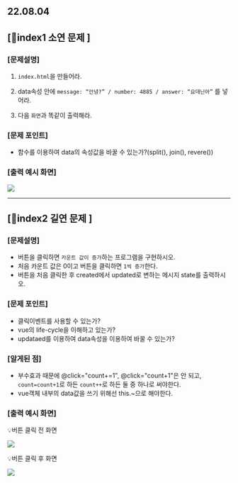 ## 22.08.04

## [🦊index1 소연 문제 ]

### [문제설명]

1. `index.html`을 만들어라.

2. data속성 안에 `message: “안녕?” / number: 4885 / answer: “요데닌아”` 를 넣어라.

3. 다음 `화면`과 똑같이 출력해라.

### [문제 포인트]

- 함수를 이용하여 data의 속성값을 바꿀 수 있는가?(split(), join(), revere())

### [출력 예시 화면]

![](../img/8_4_1.jpg)

<hr/>

## [🐼index2 길연 문제 ]

### [문제설명]

- 버튼을 클릭하면 `카운트 값이 증가`하는 프로그램을 구현하시오.
- 처음 카운트 값은 0이고 버튼을 클릭하면 `1씩 증가`한다.
- 버튼을 처음 클릭한 후 created에서 updated로 변하는 메시지 state를 출력하시오.

### [문제 포인트]

- 클릭이벤트를 사용할 수 있는가?
- vue의 life-cycle을 이해하고 있는가?
- updataed를 이용하여 data속성을 이용하여 바꿀 수 있는가?

### [알게된 점]

- 부수효과 때문에 @click="count+=1", @click="count+1"은 안 되고, `count=count+1`로 하든 `count++`로 하든 둘 중 하나로 써야한다.
- vue객체 내부의 data값을 쓰기 위해선 this.~으로 해야한다.

### [출력 예시 화면]

💡버튼 클릭 전 화면

![](../img/8_4_2.png)

💡버튼 클릭 후 화면

![](../img/8_4_3.png)
